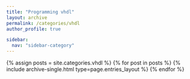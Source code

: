 ```yaml
---
title: "Programming vhdl"
layout: archive
permalink: /categories/vhdl
author_profile: true

sidebar:
  nav: "sidebar-category"
---
```


{% assign posts = site.categories.vhdl %} {% for post in posts %} {% include archive-single.html type=page.entries_layout %} {% endfor %}